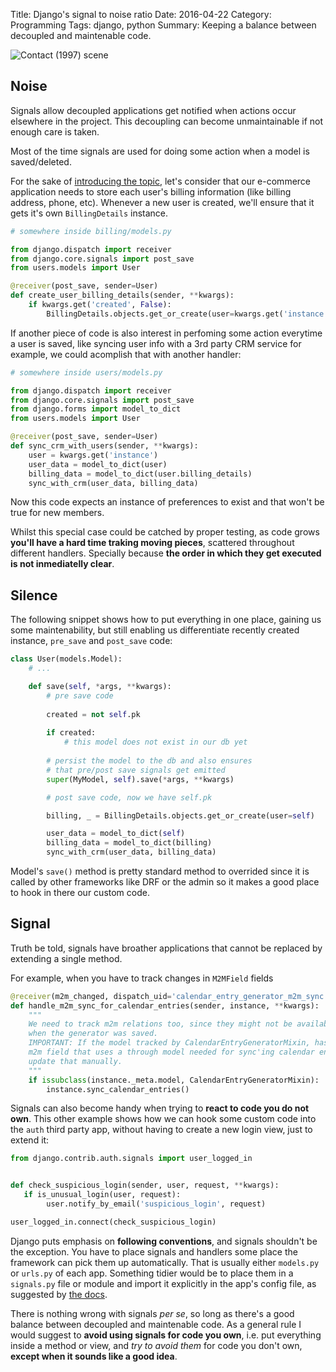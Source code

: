 Title: Django's signal to noise ratio
Date: 2016-04-22
Category: Programming
Tags: django, python
Summary: Keeping a balance between decoupled and maintenable code.

![Contact (1997) scene](/images/signal-to-noise-ratio.png "Contact (1997)")

## Noise

Signals allow decoupled applications get notified when actions occur elsewhere
in the project. This decoupling can become unmaintainable if not enough care
is taken.

Most of the time signals are used for doing some action when a model is
saved/deleted.

For the sake of [introducing the topic][2], let's consider that our e-commerce
application needs to store each user's billing information (like billing
address, phone, etc). Whenever a new user is created, we'll ensure that it gets
it's own `BillingDetails` instance. 

```python
# somewhere inside billing/models.py

from django.dispatch import receiver
from django.core.signals import post_save
from users.models import User

@receiver(post_save, sender=User)
def create_user_billing_details(sender, **kwargs):
    if kwargs.get('created', False):
        BillingDetails.objects.get_or_create(user=kwargs.get('instance'))
```

If another piece of code is also interest in perfoming some action everytime a
user is saved, like syncing user info with a 3rd party CRM service for example,
we could acomplish that with another handler:

```python
# somewhere inside users/models.py

from django.dispatch import receiver
from django.core.signals import post_save
from django.forms import model_to_dict
from users.models import User

@receiver(post_save, sender=User)
def sync_crm_with_users(sender, **kwargs):
    user = kwargs.get('instance')
    user_data = model_to_dict(user)
    billing_data = model_to_dict(user.billing_details)
    sync_with_crm(user_data, billing_data)
```

Now this code expects an instance of preferences to exist and that won't be true
for new members.

Whilst this special case could be catched by proper testing, as code grows
**you'll have a hard time traking moving pieces**, scattered throughout
different handlers. Specially because **the order in which they get executed is
not inmediatelly clear**.


## Silence

The following snippet shows how to put everything in one place, gaining us some
maintenability, but still enabling us differentiate recently created instance,
`pre_save` and `post_save` code:

```python
class User(models.Model):
    # ...

    def save(self, *args, **kwargs):
        # pre save code
        
        created = not self.pk
        
        if created:
            # this model does not exist in our db yet
 
        # persist the model to the db and also ensures
        # that pre/post save signals get emitted
        super(MyModel, self).save(*args, **kwargs)

        # post save code, now we have self.pk

        billing, _ = BillingDetails.objects.get_or_create(user=self)

        user_data = model_to_dict(self)
        billing_data = model_to_dict(billing)
        sync_with_crm(user_data, billing_data)
```

Model's `save()` method is pretty standard method to overrided since it is
called by other frameworks like DRF or the admin so it makes a good place to
hook in there our custom code.


## Signal

Truth be told, signals have broather applications that cannot be replaced by
extending a single method.

For example, when you have to track changes in `M2MField` fields

```python
@receiver(m2m_changed, dispatch_uid='calendar_entry_generator_m2m_sync')
def handle_m2m_sync_for_calendar_entries(sender, instance, **kwargs):
    """
    We need to track m2m relations too, since they might not be available
    when the generator was saved.
    IMPORTANT: If the model tracked by CalendarEntryGeneratorMixin, has a
    m2m field that uses a through model needed for sync'ing calendar entries
    update that manually.
    """
    if issubclass(instance._meta.model, CalendarEntryGeneratorMixin):
        instance.sync_calendar_entries()
```

Signals can also become handy when trying to **react to code you do not own**.
This other example shows how we can hook some custom code into the `auth` third
party app, without having to create a new login view, just to extend it:

```python
from django.contrib.auth.signals import user_logged_in


def check_suspicious_login(sender, user, request, **kwargs):
   if is_unusual_login(user, request):
        user.notify_by_email('suspicious_login', request)

user_logged_in.connect(check_suspicious_login)
```

Django puts emphasis on **following conventions**, and signals shouldn't be the
exception. You have to place signals and handlers some place the framework can 
pick them up automatically. That is usually either `models.py` or `urls.py` of
each app. Something tidier would be to place them in a `signals.py` file or
module and import it explicitly in the app's config file, as suggested by
[the docs][1].

There is nothing wrong with signals *per se*, so long as there's a good balance
between decoupled and maintenable code. As a general rule I would suggest to
**avoid using signals for code you own**, i.e. put everything inside a method or
view, and *try to avoid them* for code you don't own, **except when it sounds
like a good idea**.


[1]: https://docs.djangoproject.com/en/1.9/topics/signals/ "Django documentation"
[2]: https://twitter.com/hernantz/status/623293934857535488
[3]: http://stackoverflow.com/questions/2719038/where-should-signal-handlers-live-in-a-django-project
[4]: https://docs.djangoproject.com/en/1.9/ref/contrib/auth/#django.contrib.auth.signals.user_login_failed "user_login_failed signal"
